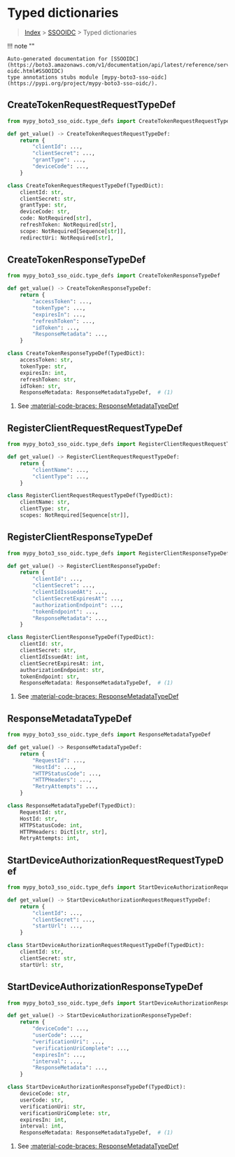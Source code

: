 # Typed dictionaries

> [Index](../README.md) > [SSOOIDC](./README.md) > Typed dictionaries

!!! note ""

    Auto-generated documentation for [SSOOIDC](https://boto3.amazonaws.com/v1/documentation/api/latest/reference/services/sso-oidc.html#SSOOIDC)
    type annotations stubs module [mypy-boto3-sso-oidc](https://pypi.org/project/mypy-boto3-sso-oidc/).

## CreateTokenRequestRequestTypeDef

```python title="Usage Example"
from mypy_boto3_sso_oidc.type_defs import CreateTokenRequestRequestTypeDef

def get_value() -> CreateTokenRequestRequestTypeDef:
    return {
        "clientId": ...,
        "clientSecret": ...,
        "grantType": ...,
        "deviceCode": ...,
    }
```

```python title="Definition"
class CreateTokenRequestRequestTypeDef(TypedDict):
    clientId: str,
    clientSecret: str,
    grantType: str,
    deviceCode: str,
    code: NotRequired[str],
    refreshToken: NotRequired[str],
    scope: NotRequired[Sequence[str]],
    redirectUri: NotRequired[str],
```

## CreateTokenResponseTypeDef

```python title="Usage Example"
from mypy_boto3_sso_oidc.type_defs import CreateTokenResponseTypeDef

def get_value() -> CreateTokenResponseTypeDef:
    return {
        "accessToken": ...,
        "tokenType": ...,
        "expiresIn": ...,
        "refreshToken": ...,
        "idToken": ...,
        "ResponseMetadata": ...,
    }
```

```python title="Definition"
class CreateTokenResponseTypeDef(TypedDict):
    accessToken: str,
    tokenType: str,
    expiresIn: int,
    refreshToken: str,
    idToken: str,
    ResponseMetadata: ResponseMetadataTypeDef,  # (1)
```

1. See [:material-code-braces: ResponseMetadataTypeDef](./type_defs.md#responsemetadatatypedef) 
## RegisterClientRequestRequestTypeDef

```python title="Usage Example"
from mypy_boto3_sso_oidc.type_defs import RegisterClientRequestRequestTypeDef

def get_value() -> RegisterClientRequestRequestTypeDef:
    return {
        "clientName": ...,
        "clientType": ...,
    }
```

```python title="Definition"
class RegisterClientRequestRequestTypeDef(TypedDict):
    clientName: str,
    clientType: str,
    scopes: NotRequired[Sequence[str]],
```

## RegisterClientResponseTypeDef

```python title="Usage Example"
from mypy_boto3_sso_oidc.type_defs import RegisterClientResponseTypeDef

def get_value() -> RegisterClientResponseTypeDef:
    return {
        "clientId": ...,
        "clientSecret": ...,
        "clientIdIssuedAt": ...,
        "clientSecretExpiresAt": ...,
        "authorizationEndpoint": ...,
        "tokenEndpoint": ...,
        "ResponseMetadata": ...,
    }
```

```python title="Definition"
class RegisterClientResponseTypeDef(TypedDict):
    clientId: str,
    clientSecret: str,
    clientIdIssuedAt: int,
    clientSecretExpiresAt: int,
    authorizationEndpoint: str,
    tokenEndpoint: str,
    ResponseMetadata: ResponseMetadataTypeDef,  # (1)
```

1. See [:material-code-braces: ResponseMetadataTypeDef](./type_defs.md#responsemetadatatypedef) 
## ResponseMetadataTypeDef

```python title="Usage Example"
from mypy_boto3_sso_oidc.type_defs import ResponseMetadataTypeDef

def get_value() -> ResponseMetadataTypeDef:
    return {
        "RequestId": ...,
        "HostId": ...,
        "HTTPStatusCode": ...,
        "HTTPHeaders": ...,
        "RetryAttempts": ...,
    }
```

```python title="Definition"
class ResponseMetadataTypeDef(TypedDict):
    RequestId: str,
    HostId: str,
    HTTPStatusCode: int,
    HTTPHeaders: Dict[str, str],
    RetryAttempts: int,
```

## StartDeviceAuthorizationRequestRequestTypeDef

```python title="Usage Example"
from mypy_boto3_sso_oidc.type_defs import StartDeviceAuthorizationRequestRequestTypeDef

def get_value() -> StartDeviceAuthorizationRequestRequestTypeDef:
    return {
        "clientId": ...,
        "clientSecret": ...,
        "startUrl": ...,
    }
```

```python title="Definition"
class StartDeviceAuthorizationRequestRequestTypeDef(TypedDict):
    clientId: str,
    clientSecret: str,
    startUrl: str,
```

## StartDeviceAuthorizationResponseTypeDef

```python title="Usage Example"
from mypy_boto3_sso_oidc.type_defs import StartDeviceAuthorizationResponseTypeDef

def get_value() -> StartDeviceAuthorizationResponseTypeDef:
    return {
        "deviceCode": ...,
        "userCode": ...,
        "verificationUri": ...,
        "verificationUriComplete": ...,
        "expiresIn": ...,
        "interval": ...,
        "ResponseMetadata": ...,
    }
```

```python title="Definition"
class StartDeviceAuthorizationResponseTypeDef(TypedDict):
    deviceCode: str,
    userCode: str,
    verificationUri: str,
    verificationUriComplete: str,
    expiresIn: int,
    interval: int,
    ResponseMetadata: ResponseMetadataTypeDef,  # (1)
```

1. See [:material-code-braces: ResponseMetadataTypeDef](./type_defs.md#responsemetadatatypedef) 
